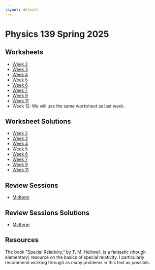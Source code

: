 ```yaml
---
layout: default
---
```

# Physics 139 Spring 2025
## Worksheets
* [Week 2](https://jacoberl.github.io/assets/139/week-2-worksheet.pdf)
* [Week 3](https://jacoberl.github.io/assets/139/week-3-worksheet.pdf)
* [Week 4](https://jacoberl.github.io/assets/139/week-4-worksheet.pdf)
* [Week 5](https://jacoberl.github.io/assets/139/week-5-worksheet.pdf)
* [Week 6](https://jacoberl.github.io/assets/139/week-6-worksheet.pdf)
* [Week 7](https://jacoberl.github.io/assets/139/week-7-worksheet.pdf)
* [Week 9](https://jacoberl.github.io/assets/139/week-9-worksheet.pdf)
* [Week 11](https://jacoberl.github.io/assets/139/week-11-worksheet.pdf)
* Week 12: We will use the same worksheet as last week.

## Worksheet Solutions
* [Week 2](https://jacoberl.github.io/assets/139/week-2-worksheet-solutions.pdf)
* [Week 3](https://jacoberl.github.io/assets/139/week-3-worksheet-solutions.pdf)
* [Week 4](https://jacoberl.github.io/assets/139/week-4-worksheet-solutions.pdf)
* [Week 5](https://jacoberl.github.io/assets/139/week-5-worksheet-solutions.pdf)
* [Week 6](https://jacoberl.github.io/assets/139/week-6-worksheet-solutions.pdf)
* [Week 7](https://jacoberl.github.io/assets/139/week-7-worksheet-solutions.pdf)
* [Week 9](https://jacoberl.github.io/assets/139/week-9-worksheet-solutions.pdf)
* [Week 11](https://jacoberl.github.io/assets/139/week-11-worksheet-solutions.pdf)

## Review Sessions
* [Midterm](https://jacoberl.github.io/assets/139/review-problems-1.pdf)

## Review Sessions Solutions
* [Midterm](https://jacoberl.github.io/assets/139/review-problems-1-solutions.pdf)

## Resources
The book "Special Relativity," by T. M. Helliwell, is a fantastic (though elementary) resource on the basics of special relativity. I particularly recommend working through as many problems in this text as possible.
